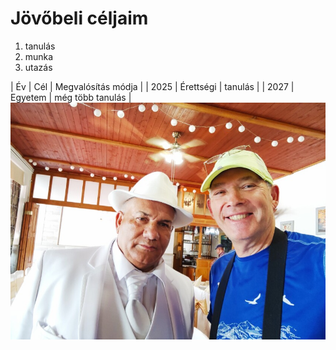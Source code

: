 # Jövőbeli céljaim
1. tanulás
2. munka
3. utazás

| Év | Cél | Megvalósítás módja |
| 2025 | Érettségi | tanulás |
| 2027 | Egyetem | még több tanulás |
![alt text](img.jpg)
